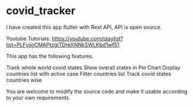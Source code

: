 # covid_tracker

I have created this app flutter with Rest API, API is open source. 

Youtube Tutorials: https://youtube.com/playlist?list=PLFyjjoCMAPtzgITDreXNNkSWLKbd1wf51


This app has the following features. 

Track whole world covid states
Show overall states in Pie Chart 
Display countries list with active case 
Filter countries list 
Track covid states countries wise

You are welcome to modify the source code and make it usable according to your own requirements. 
